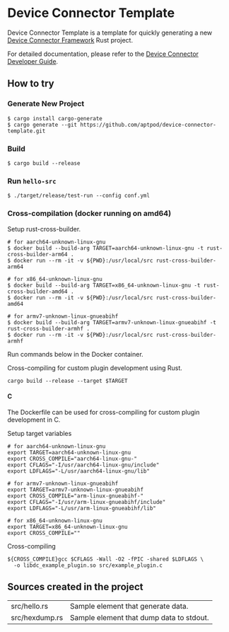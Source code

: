 # Device Connector Template

Device Connector Template is a template for quickly generating a new [Device Connector Framework](https://github.com/aptpod/device-connector-framework) Rust project.

For detailed documentation, please refer to the [Device Connector Developer Guide](https://docs.intdash.jp/manual/device-connector-developer-guide/latest/ja/index.html).


## How to try

### Generate New Project

```
$ cargo install cargo-generate
$ cargo generate --git https://github.com/aptpod/device-connector-template.git
```

### Build

```
$ cargo build --release
```

### Run `hello-src`

```
$ ./target/release/test-run --config conf.yml
```

### Cross-compilation (docker running on amd64)

Setup rust-cross-builder.

```
# for aarch64-unknown-linux-gnu
$ docker build --build-arg TARGET=aarch64-unknown-linux-gnu -t rust-cross-builder-arm64 .
$ docker run --rm -it -v ${PWD}:/usr/local/src rust-cross-builder-arm64

# for x86_64-unknown-linux-gnu
$ docker build --build-arg TARGET=x86_64-unknown-linux-gnu -t rust-cross-builder-amd64 .
$ docker run --rm -it -v ${PWD}:/usr/local/src rust-cross-builder-amd64

# for armv7-unknown-linux-gnueabihf
$ docker build --build-arg TARGET=armv7-unknown-linux-gnueabihf -t rust-cross-builder-armhf .
$ docker run --rm -it -v ${PWD}:/usr/local/src rust-cross-builder-armhf
```

Run commands below in the Docker container.

Cross-compiling for custom plugin development using Rust.

```
cargo build --release --target $TARGET
```

#### C

The Dockerfile can be used for cross-compiling for custom plugin development in C.

Setup target variables

```
# for aarch64-unknown-linux-gnu
export TARGET=aarch64-unknown-linux-gnu
export CROSS_COMPILE="aarch64-linux-gnu-"
export CFLAGS="-I/usr/aarch64-linux-gnu/include"
export LDFLAGS="-L/usr/aarch64-linux-gnu/lib"

# for armv7-unknown-linux-gnueabihf
export TARGET=armv7-unknown-linux-gnueabihf
export CROSS_COMPILE="arm-linux-gnueabihf-"
export CFLAGS="-I/usr/arm-linux-gnueabihf/include"
export LDFLAGS="-L/usr/arm-linux-gnueabihf/lib"

# for x86_64-unknown-linux-gnu
export TARGET=x86_64-unknown-linux-gnu
export CROSS_COMPILE=""
```

Cross-compiling

```
${CROSS_COMPILE}gcc $CFLAGS -Wall -O2 -fPIC -shared $LDFLAGS \
  -o libdc_example_plugin.so src/example_plugin.c
```

## Sources created in the project

|                |                                          |
| :------------- | :--------------------------------------- |
| src/hello.rs   | Sample element that generate data.       |
| src/hexdump.rs | Sample element that dump data to stdout. |
